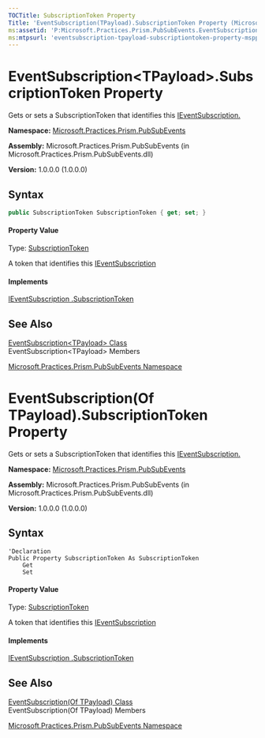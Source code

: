 ```yaml
---
TOCTitle: SubscriptionToken Property
Title: 'EventSubscription(TPayload).SubscriptionToken Property (Microsoft.Practices.Prism.PubSubEvents)'
ms:assetid: 'P:Microsoft.Practices.Prism.PubSubEvents.EventSubscription\`1.SubscriptionToken'
ms:mtpsurl: 'eventsubscription-tpayload-subscriptiontoken-property-mspp-pubsubevents.md'
---
```


# EventSubscription&lt;TPayload&gt;.SubscriptionToken Property

 Gets or sets a SubscriptionToken that identifies this [IEventSubscription. ](/patterns-practices/reference/ieventsubscription-interface-mspp-pubsubevents)

**Namespace:** [Microsoft.Practices.Prism.PubSubEvents](/patterns-practices/reference/mspp-pubsubevents-namespace)

**Assembly:** Microsoft.Practices.Prism.PubSubEvents (in Microsoft.Practices.Prism.PubSubEvents.dll)

**Version:** 1.0.0.0 (1.0.0.0)

## Syntax

```C#
public SubscriptionToken SubscriptionToken { get; set; }
```

#### Property Value
Type: [SubscriptionToken](/patterns-practices/reference/subscriptiontoken-class-mspp-pubsubevents)

A token that identifies this [IEventSubscription](/patterns-practices/reference/ieventsubscription-interface-mspp-pubsubevents)

#### Implements
[IEventSubscription .SubscriptionToken](/patterns-practices/reference/ieventsubscription-subscriptiontoken-property-mspp-pubsubevents)

## See Also

[EventSubscription&lt;TPayload&gt; Class](/patterns-practices/reference/eventsubscription-tpayload-class-mspp-pubsubevents)<br/>
EventSubscription&lt;TPayload&gt; Members

[Microsoft.Practices.Prism.PubSubEvents Namespace](/patterns-practices/reference/mspp-pubsubevents-namespace)<br/>

# EventSubscription(Of TPayload).SubscriptionToken Property

 Gets or sets a SubscriptionToken that identifies this [IEventSubscription. ](/patterns-practices/reference/ieventsubscription-interface-mspp-pubsubevents)

**Namespace:** [Microsoft.Practices.Prism.PubSubEvents](/patterns-practices/reference/mspp-pubsubevents-namespace)

**Assembly:** Microsoft.Practices.Prism.PubSubEvents (in Microsoft.Practices.Prism.PubSubEvents.dll)

**Version:** 1.0.0.0 (1.0.0.0)

## Syntax

```VB
'Declaration
Public Property SubscriptionToken As SubscriptionToken
	Get
	Set
```

#### Property Value
Type: [SubscriptionToken](/patterns-practices/reference/subscriptiontoken-class-mspp-pubsubevents)

A token that identifies this [IEventSubscription](/patterns-practices/reference/ieventsubscription-interface-mspp-pubsubevents)

#### Implements
[IEventSubscription .SubscriptionToken](/patterns-practices/reference/ieventsubscription-subscriptiontoken-property-mspp-pubsubevents)

## See Also

[EventSubscription(Of TPayload) Class](/patterns-practices/reference/eventsubscription-tpayload-class-mspp-pubsubevents)<br/>
EventSubscription(Of TPayload) Members

[Microsoft.Practices.Prism.PubSubEvents Namespace](/patterns-practices/reference/mspp-pubsubevents-namespace)